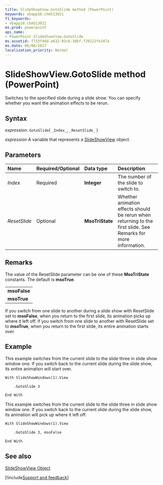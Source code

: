 ```yaml
---
title: SlideShowView.GotoSlide method (PowerPoint)
keywords: vbapp10.chm513021
f1_keywords:
- vbapp10.chm513021
ms.prod: powerpoint
api_name:
- PowerPoint.SlideShowView.GotoSlide
ms.assetid: f733f46d-a632-02cb-3dbf-f29122fe347a
ms.date: 06/08/2017
localization_priority: Normal
---
```



# SlideShowView.GotoSlide method (PowerPoint)

Switches to the specified slide during a slide show. You can specify whether you want the animation effects to be rerun.


## Syntax

_expression_. `GotoSlide`( `_Index_`, `_ResetSlide_` )

_expression_ A variable that represents a [SlideShowView](PowerPoint.SlideShowView.md) object.


## Parameters



|Name|Required/Optional|Data type|Description|
|:-----|:-----|:-----|:-----|
| _Index_|Required|**Integer**|The number of the slide to switch to.|
| _ResetSlide_|Optional|**MsoTriState**|Whether animation effects should be rerun when returning to the first slide. See Remarks for more information.|

## Remarks

The value of the ResetSlide parameter can be one of these  **MsoTriState** constants. The default is **msoTrue**.


||
|:-----|
|**msoFalse**|
|**msoTrue**|

If you switch from one slide to another during a slide show with ResetSlide set to  **msoFalse**, when you return to the first slide, its animation picks up where it left off. If you switch from one slide to another with ResetSlide set to **msoTrue**, when you return to the first slide, its entire animation starts over.


## Example

This example switches from the current slide to the slide three in slide show window one. If you switch back to the current slide during the slide show, its entire animation will start over.


```vb
With SlideShowWindows(1).View

    .GotoSlide 3

End With
```

This example switches from the current slide to the slide three in slide show window one. If you switch back to the current slide during the slide show, its animation will pick up where it left off.




```vb
With SlideShowWindows(1).View

    .GotoSlide 3, msoFalse

End With
```


## See also


[SlideShowView Object](PowerPoint.SlideShowView.md)

[!include[Support and feedback](~/includes/feedback-boilerplate.md)]